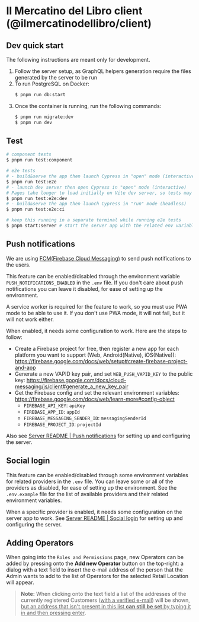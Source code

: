 # Il Mercatino del Libro client (@ilmercatinodellibro/client)

## Dev quick start

The following instructions are meant only for development.

1. Follow the server setup, as GraphQL helpers generation require the files generated by the server to be run
2. To run PostgreSQL on Docker:
   ```bash
   $ pnpm run db:start
   ```
3. Once the container is running, run the following commands:
   ```bash
   $ pnpm run migrate:dev
   $ pnpm run dev
   ```

## Test

```bash
# component tests
$ pnpm run test:component

# e2e tests
# - build&serve the app then launch Cypress in "open" mode (interactive)
$ pnpm run test:e2e
# - launch dev server then open Cypress in "open" mode (interactive)
# Pages take longer to load initially on Vite dev server, so tests may fail, just re-run them
$ pnpm run test:e2e:dev
# - build&serve the app then launch Cypress in "run" mode (headless)
$ pnpm run test:e2e:ci

# keep this running in a separate terminal while running e2e tests
$ pnpm start:server # start the server app with the related env variables overridden, to use with e2e tests
```

## Push notifications

We are using [FCM(Firebase Cloud Messaging)](https://firebase.google.com/docs/cloud-messaging) to send push notifications to the users.

This feature can be enabled/disabled through the environment variable `PUSH_NOTIFICATIONS_ENABLED` in the `.env` file. If you don't care about push notifications you can leave it disabled, for ease of setting up the environment.

A service worker is required for the feature to work, so you must use PWA mode to be able to use it. If you don't use PWA mode, it will not fail, but it will not work either.

When enabled, it needs some configuration to work. Here are the steps to follow:

- Create a Firebase project for free, then register a new app for each platform you want to support (Web, Android(Native), iOS(Native)): https://firebase.google.com/docs/web/setup#create-firebase-project-and-app
- Generate a new VAPID key pair, and set `WEB_PUSH_VAPID_KEY` to the public key: https://firebase.google.com/docs/cloud-messaging/js/client#generate_a_new_key_pair
- Get the Firebase config and set the relevant environment variables: https://firebase.google.com/docs/web/learn-more#config-object
  - `FIREBASE_API_KEY`: `apiKey`
  - `FIREBASE_APP_ID`: `appId`
  - `FIREBASE_MESSAGING_SENDER_ID`: `messagingSenderId`
  - `FIREBASE_PROJECT_ID`: `projectId`

Also see [Server README | Push notifications](../server/README.md#push-notifications) for setting up and configuring the server.

## Social login

This feature can be enabled/disabled through some environment variables for related providers in the `.env` file. You can leave some or all of the providers as disabled, for ease of setting up the environment. See the `.env.example` file for the list of available providers and their related environment variables.

When a specific provider is enabled, it needs some configuration on the server app to work. See [Server README | Social login](../server/README.md#social-login) for setting up and configuring the server.

## Adding Operators

When going into the `Roles and Permissions` page, new Operators can be added by pressing onto the **Add new Operator** button on the top-right: a dialog with a text field to insert the e-mail address of the person that the Admin wants to add to the list of Operators for the selected Retail Location will appear.

> **Note:** When clicking onto the text field a list of the addresses of the currently registered Customers (<u>with a verified e-mail</u>) will be shown, <u>but an address that isn't present in this list **can still be set** by typing it in and then pressing enter</u>.
